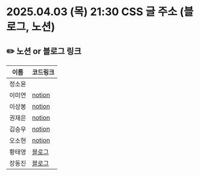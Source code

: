 # 2025.04.03 (목) 21:30 CSS 글 주소 (블로그, 노션)

## ✏️ 노션 or 블로그 링크

| 이름   | 코드링크                                                                              |
| ------ | ------------------------------------------------------------------------------------- |
| 정소윤 |                                                                                       |
| 이미연 | [notion](https://miori-space.notion.site/css-1c85d43d43d8800c8510f0d05dc4a697?pvs=73) |
| 이상봉 | [notion](https://www.notion.so/CSS-1c9f5e18d0358079b3fef34b3f38a870)                  |
| 권재은 | [notion](https://www.notion.so/CSS-1c7bee6652f78027a20dc6a3ef85d3db?pvs=4)            |
| 김승우 | [notion](https://devseungwoo.notion.site/CSS-1cabb18aff45806f8310f238ab2209ed?pvs=4)  |
| 오소현 |  [notion](https://osohyun.notion.site/CSS-1cae1a3a1204809b94cadb47d548e4c9)       |
| 황태영 | [블로그](https://velog.io/@hty0525/CSS-%EC%A2%8B%EC%95%84%ED%95%98%EC%84%B8%EC%9A%94) |
| 장동진 | [블로그](https://velog.io/@exciting_road/내가-사용한-CSS와-클래스-네이밍-전략)        |
